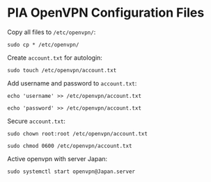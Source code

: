 # PIA OpenVPN Configuration Files

Copy all files to `/etc/openvpn/`:

`
sudo cp * /etc/openvpn/
`

Create `account.txt` for autologin:

`
sudo touch /etc/openvpn/account.txt
`

Add username and password to `account.txt`:

`
echo 'username' >> /etc/openvpn/account.txt
`

`
echo 'password' >> /etc/openvpn/account.txt
`

Secure `account.txt`:

`
sudo chown root:root /etc/openvpn/account.txt
`

`
sudo chmod 0600 /etc/openvpn/account.txt
`

Active openvpn with server Japan:

`
sudo systemctl start openvpn@Japan.server
`

